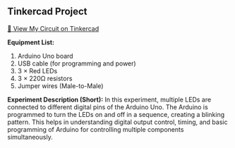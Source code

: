 ## Tinkercad Project
[🔗 View My Circuit on Tinkercad]([https://www.tinkercad.com/things/YourProjectID](https://www.tinkercad.com/things/lB1u4iX3Mgo-frantic-leelo-stantia/editel?returnTo=https%3A%2F%2Fwww.tinkercad.com%2Fdashboard%2Fdesigns%2Fcircuits&sharecode=PZ2XZYf7Uir1YGJgEQWsi6CsaIeRZwDC6BTtm8FmTRs))

**Equipment List:**

1. Arduino Uno board
2. USB cable (for programming and power)
3. 3 × Red LEDs
4. 3 × 220Ω resistors
5. Jumper wires (Male-to-Male)

**Experiment Description (Short):**
In this experiment, multiple LEDs are connected to different digital pins of the Arduino Uno. The Arduino is programmed to turn the LEDs on and off in a sequence, creating a blinking pattern. This helps in understanding digital output control, timing, and basic programming of Arduino for controlling multiple components simultaneously.

